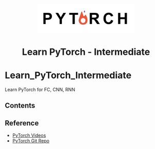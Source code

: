 <div style="border-bottom:none;">
  <div align="center">
    <img src="Logo/PyTorch_logo.jpeg" width="300">
    <h1>Learn PyTorch - Intermediate<h1>
  </div>
</div>

# Learn_PyTorch_Intermediate
Learn PyTorch for FC, CNN, RNN

## Contents


## Reference
* [PyTorch Videos](https://www.youtube.com/watch?v=9suSsTVhYuw)
* [PyTorch Git Repo](https://github.com/yunjey/pytorch-tutorial)

